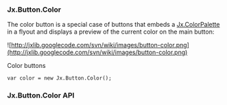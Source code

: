 ### Jx.Button.Color ###

The color button is a special case of buttons that embeds a [Jx.ColorPalette](JxColorPalette.md) in a flyout and displays a preview of the current color on the main button:

![http://jxlib.googlecode.com/svn/wiki/images/button-color.png](http://jxlib.googlecode.com/svn/wiki/images/button-color.png)

Color buttons

```
var color = new Jx.Button.Color();
```

### Jx.Button.Color API ###